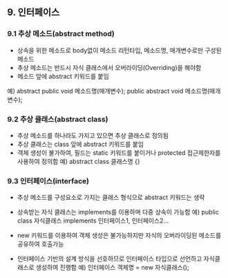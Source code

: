 ## 9. 인터페이스

### 9.1 추상 메소드(abstract method)
- 상속을 위한 메소드로 body없이 메소드 리턴타입, 메소드명, 매개변수로만 구성된 메소드
- 추상 메소드는 반드시 자식 클래스에서 오버라이딩(Overriding)을 해야함
- 메소드 앞에 abstract 키워드를 붙임

예) abstract public void 메소드명(매개변수);
	public abstract void 메소드명(매개변수);

### 9.2 추상 클래스(abstract class)
- 추상 메소드를 하나라도 가지고 있으면 추상 클래스로 정의됨
- 추상 클래스는 class 앞에 abstract 키워드를 붙임
- 객체 생성이 불가하여, 필드는 static 키워드를 붙이거나 protected 접근제한자를 사용하여 정의함
예) abstract class 클래스명 {}


### 9.3 인터페이스(interface)
- 추상 메소드를 구성요소로 가지는 클래스 형식으로 abstract 키워드는 생략
- 상속받는 자식 클래스는 implements를 이용하며 다중 상속이 가능함
예) public class 자식클래스 implements 인터페이스1, 인터페이스2...

- new 키워드를 이용하여 객체 생성은 불가능하지만 자식의 오버라이딩된 메소드를 공유하여 호출가능
- 인터페이스 기반의 설계 방식을 선호하므로 인터페이스 타입으로 선언하고 자식클래스로 생성하여 진행함
예) 인터페이스 객체명 = new 자식클래스();





